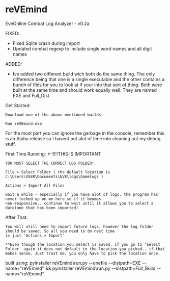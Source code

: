 reVEmind
========

EveOnline Combat Log Analyzer - v0.2a

FIXED:
 - Fixed Sqlite crash during import 
 - Updated combat regexp to include single word names and all digit names

ADDED:
 - Ive added two different build wich both do the same thing. The only difference being that one is a single executable and the other contains a bunch of files for you to look at if your into that sort of thing. Both were built at the same time and should work equally well. They are named EXE and Full_Dist


  Get Started:


    Download one of the above mentioned builds.
    
    Run reVEmind.exe
  
    
  For the most part you can ignore the garbage in the console, remember this is an Alpha release so I havent put alot of time into cleaning out my debug stuff.
  
  
  First Time Running: <-!!!!!THIS IS IMPORTANT
  
    YOU MUST SELECT THE CORRECT LOG FOLDER!   
    
    File > Select Folder ( the default location is C:\Users\USER\Documents\EVE\logs\Gamelogs )
    
    Actions > Import All Files
    
    wait a while - especially if you have alot of logs, the program has never locked up on me here so if it beomes
    non-responsive.. continue to wait until it allows you to select a date(one that has been imported)
  
  After That:
  
    You will still need to import future logs, however the log folder should be saved. So all you need to do next time
    is just 'Actions > Import'
    
    **Even though the location you select is saved, if you go to 'Select Folder' again it does not default to the location you picked.. if that makes sense. Just trust me, you only have to pick the location once.


built using:
pyinstaller reVEmind\run.py --onefile --distpath=EXE --name="reVEmind" && pyinstaller reVEmind\run.py --distpath=Full_Build --name="reVEmind"

<script>
  (function(i,s,o,g,r,a,m){i['GoogleAnalyticsObject']=r;i[r]=i[r]||function(){
  (i[r].q=i[r].q||[]).push(arguments)},i[r].l=1*new Date();a=s.createElement(o),
  m=s.getElementsByTagName(o)[0];a.async=1;a.src=g;m.parentNode.insertBefore(a,m)
  })(window,document,'script','//www.google-analytics.com/analytics.js','ga');

  ga('create', 'UA-49779848-2', 'github.com');
  ga('send', 'pageview');

</script>
